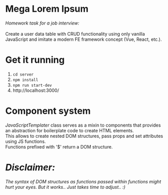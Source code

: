 # Mega Lorem Ipsum
*Homework task for a job interview:* <br>
<br>
Create a user data table with CRUD functionality using only vanilla JavaScript and imitate a modern FE framework concept (Vue, React, etc.).

# Get it running

1) `cd server` <br>
2) `npm install` <br>
3) `npm run start-dev` <br>
4) http://localhost:3000/

# Component system
*JavaScriptTemplater* class serves as a mixin to components that provides an abstraction for boilerplate code to create HTML elements. <br>
This allows to create nested DOM structures, pass props and set attributes using JS functions. <br>
Functions prefixed with '$' return a DOM structure.<br>

# *Disclaimer:* <br>
*The syntax of DOM structures as functions passed within functions might hurt your eyes. But it works.. Just takes time to adjust.. :)*
